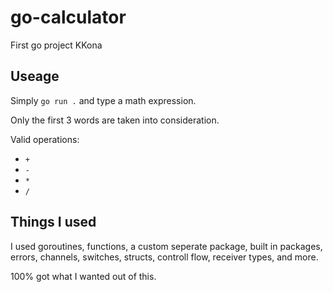 # go-calculator
First go project KKona

## Useage

Simply `go run .` and type a math expression.

Only the first 3 words are taken into consideration.

Valid operations:
  - `+`
  - `-`
  - `*`
  - `/`

## Things I used

I used goroutines, functions, a custom seperate package, built in packages, errors, channels, switches, structs, controll flow, receiver types, and more.

100% got what I wanted out of this.
